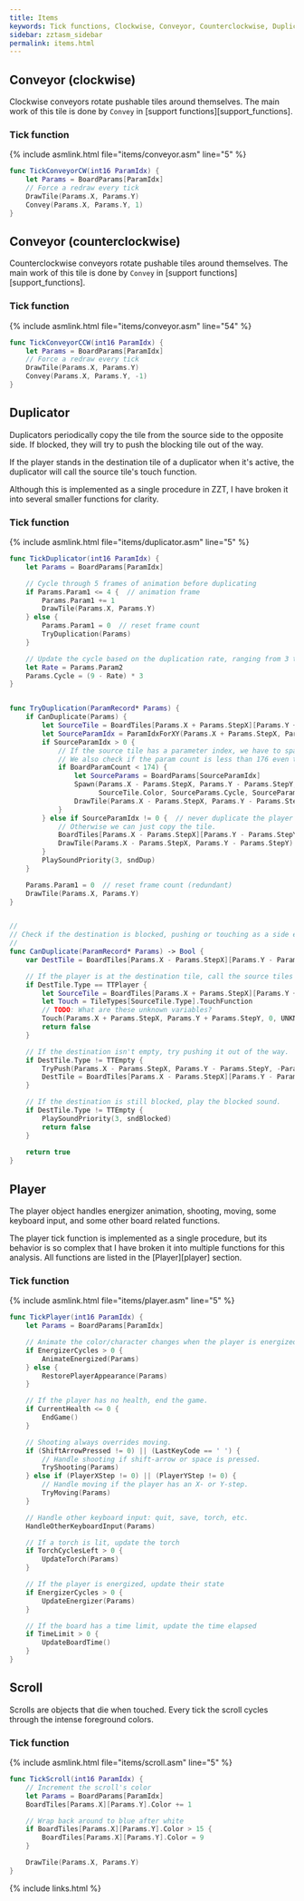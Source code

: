 ```yaml
---
title: Items
keywords: Tick functions, Clockwise, Conveyor, Counterclockwise, Duplicator, Player, Scroll
sidebar: zztasm_sidebar
permalink: items.html
---
```


## Conveyor (clockwise)

Clockwise conveyors rotate pushable tiles around themselves.  The main work of this tile is
done by `Convey` in [support functions][support_functions].

### Tick function

{% include asmlink.html file="items/conveyor.asm" line="5" %}

```swift
func TickConveyorCW(int16 ParamIdx) {
    let Params = BoardParams[ParamIdx]
    // Force a redraw every tick
    DrawTile(Params.X, Params.Y)
    Convey(Params.X, Params.Y, 1)
}
```


## Conveyor (counterclockwise)

Counterclockwise conveyors rotate pushable tiles around themselves.  The main work of this
tile is done by `Convey` in [support functions][support_functions].

### Tick function

{% include asmlink.html file="items/conveyor.asm" line="54" %}

```swift
func TickConveyorCCW(int16 ParamIdx) {
    let Params = BoardParams[ParamIdx]
    // Force a redraw every tick
    DrawTile(Params.X, Params.Y)
    Convey(Params.X, Params.Y, -1)
}
```


## Duplicator

Duplicators periodically copy the tile from the source side to the opposite side.  If blocked,
they will try to push the blocking tile out of the way.

If the player stands in the destination tile of a duplicator when it's active, the duplicator
will call the source tile's touch function.

Although this is implemented as a single procedure in ZZT, I have broken it into several
smaller functions for clarity.

### Tick function

{% include asmlink.html file="items/duplicator.asm" line="5" %}

```swift
func TickDuplicator(int16 ParamIdx) {
    let Params = BoardParams[ParamIdx]

    // Cycle through 5 frames of animation before duplicating
    if Params.Param1 <= 4 {  // animation frame
        Params.Param1 += 1
        DrawTile(Params.X, Params.Y)
    } else {
        Params.Param1 = 0  // reset frame count
        TryDuplication(Params)
    }

    // Update the cycle based on the duplication rate, ranging from 3 to 24 cycles.
    let Rate = Params.Param2
    Params.Cycle = (9 - Rate) * 3
}


func TryDuplication(ParamRecord* Params) {
    if CanDuplicate(Params) {
        let SourceTile = BoardTiles[Params.X + Params.StepX][Params.Y + Params.StepY]
        let SourceParamIdx = ParamIdxForXY(Params.X + Params.StepX, Params.Y + Params.StepY)
        if SourceParamIdx > 0 {
            // If the source tile has a parameter index, we have to spawn a copy.
            // We also check if the param count is less than 176 even though the max is 150.
            if BoardParamCount < 174) {
                let SourceParams = BoardParams[SourceParamIdx]
                Spawn(Params.X - Params.StepX, Params.Y - Params.StepY, SourceTile.Type,
                      SourceTile.Color, SourceParams.Cycle, SourceParams)
                DrawTile(Params.X - Params.StepX, Params.Y - Params.StepY)
            }
        } else if SourceParamIdx != 0 {  // never duplicate the player
            // Otherwise we can just copy the tile.
            BoardTiles[Params.X - Params.StepX][Params.Y - Params.StepY] = SourceTile
            DrawTile(Params.X - Params.StepX, Params.Y - Params.StepY)
        }
        PlaySoundPriority(3, sndDup)
    }

    Params.Param1 = 0  // reset frame count (redundant)
    DrawTile(Params.X, Params.Y)
}


//
// Check if the destination is blocked, pushing or touching as a side effect.
//
func CanDuplicate(ParamRecord* Params) -> Bool {
    var DestTile = BoardTiles[Params.X - Params.StepX][Params.Y - Params.StepY]

    // If the player is at the destination tile, call the source tiles' touch function.
    if DestTile.Type == TTPlayer {
        let SourceTile = BoardTiles[Params.X + Params.StepX][Params.Y + Params.StepY]
        let Touch = TileTypes[SourceTile.Type].TouchFunction
        // TODO: What are these unknown variables?
        Touch(Params.X + Params.StepX, Params.Y + Params.StepY, 0, UNKNOWN1, UNKNOWN2)
        return false
    }

    // If the destination isn't empty, try pushing it out of the way.
    if DestTile.Type != TTEmpty {
        TryPush(Params.X - Params.StepX, Params.Y - Params.StepY, -Params.StepX, -Params.StepY)
        DestTile = BoardTiles[Params.X - Params.StepX][Params.Y - Params.StepY]
    }

    // If the destination is still blocked, play the blocked sound.
    if DestTile.Type != TTEmpty {
        PlaySoundPriority(3, sndBlocked)
        return false
    }
    
    return true
}
```


## Player

The player object handles energizer animation, shooting, moving, some keyboard input, and some
other board related functions.

The player tick function is implemented as a single procedure, but its behavior is so complex
that I have broken it into multiple functions for this analysis.  All functions are listed in
the [Player][player] section.


### Tick function

{% include asmlink.html file="items/player.asm" line="5" %}

```swift
func TickPlayer(int16 ParamIdx) {
    let Params = BoardParams[ParamIdx]

    // Animate the color/character changes when the player is energized.
    if EnergizerCycles > 0 {
        AnimateEnergized(Params)
    } else {
        RestorePlayerAppearance(Params)
    }

    // If the player has no health, end the game.
    if CurrentHealth <= 0 {
        EndGame()
    }

    // Shooting always overrides moving.
    if (ShiftArrowPressed != 0) || (LastKeyCode == ' ') {
        // Handle shooting if shift-arrow or space is pressed.
        TryShooting(Params)
    } else if (PlayerXStep != 0) || (PlayerYStep != 0) {
        // Handle moving if the player has an X- or Y-step.
        TryMoving(Params)
    }

    // Handle other keyboard input: quit, save, torch, etc.
    HandleOtherKeyboardInput(Params)

    // If a torch is lit, update the torch
    if TorchCyclesLeft > 0 {
        UpdateTorch(Params)
    }

    // If the player is energized, update their state
    if EnergizerCycles > 0 {
        UpdateEnergizer(Params)
    }

    // If the board has a time limit, update the time elapsed
    if TimeLimit > 0 {
        UpdateBoardTime()
    }
}
```


## Scroll

Scrolls are objects that die when touched.  Every tick the scroll cycles through the intense
foreground colors.

### Tick function

{% include asmlink.html file="items/scroll.asm" line="5" %}

```swift
func TickScroll(int16 ParamIdx) {
    // Increment the scroll's color
    let Params = BoardParams[ParamIdx]
    BoardTiles[Params.X][Params.Y].Color += 1

    // Wrap back around to blue after white
    if BoardTiles[Params.X][Params.Y].Color > 15 {
        BoardTiles[Params.X][Params.Y].Color = 9
    }

    DrawTile(Params.X, Params.Y)
}
```

{% include links.html %}

